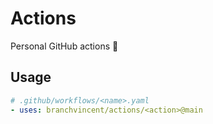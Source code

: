 # Actions

Personal GitHub actions :confetti_ball:

## Usage

```yaml
# .github/workflows/<name>.yaml
- uses: branchvincent/actions/<action>@main
```
